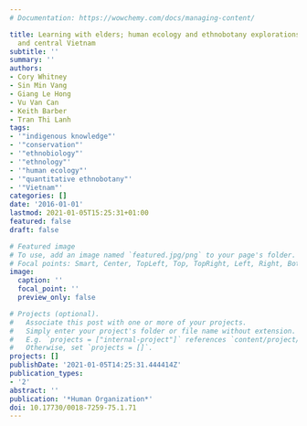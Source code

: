 ```yaml
---
# Documentation: https://wowchemy.com/docs/managing-content/

title: Learning with elders; human ecology and ethnobotany explorations in northern
  and central Vietnam
subtitle: ''
summary: ''
authors:
- Cory Whitney
- Sin Min Vang
- Giang Le Hong
- Vu Van Can
- Keith Barber
- Tran Thi Lanh
tags:
- '"indigenous knowledge"'
- '"conservation"'
- '"ethnobiology"'
- '"ethnology"'
- '"human ecology"'
- '"quantitative ethnobotany"'
- '"Vietnam"'
categories: []
date: '2016-01-01'
lastmod: 2021-01-05T15:25:31+01:00
featured: false
draft: false

# Featured image
# To use, add an image named `featured.jpg/png` to your page's folder.
# Focal points: Smart, Center, TopLeft, Top, TopRight, Left, Right, BottomLeft, Bottom, BottomRight.
image:
  caption: ''
  focal_point: ''
  preview_only: false

# Projects (optional).
#   Associate this post with one or more of your projects.
#   Simply enter your project's folder or file name without extension.
#   E.g. `projects = ["internal-project"]` references `content/project/deep-learning/index.md`.
#   Otherwise, set `projects = []`.
projects: []
publishDate: '2021-01-05T14:25:31.444414Z'
publication_types:
- '2'
abstract: ''
publication: '*Human Organization*'
doi: 10.17730/0018-7259-75.1.71
---
```

